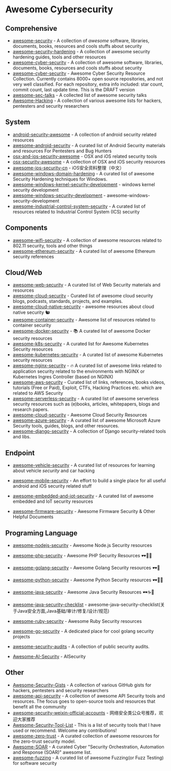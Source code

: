 # Awesome Cybersecurity

## Comprehensive

- [awesome-security](https://github.com/sbilly/awesome-security) - A collection of *awesome* software, libraries, documents, books, resources and cools stuffs about security
- [awesome-security-hardening](https://github.com/decalage2/awesome-security-hardening) - A collection of awesome security hardening guides, tools and other resources
- [awesome-cyber-security](https://github.com/fabionoth/awesome-cyber-security) - A collection of awesome software, libraries, documents, books, resources and cools stuffs about security
- [awesome-cyber-security](https://github.com/alphaSeclab/awesome-cyber-security) - Awesome Cyber Security Resource Collection. Currently contains 8000+ open source repositories, and not very well classified. For each repository, extra info included: star count, commit count, last update time. This is the DRAFT version
- [awesome-sec-talks](https://github.com/PaulSec/awesome-sec-talks) - A collected list of awesome security talks
- [Awesome-Hacking](https://github.com/Hack-with-Github/Awesome-Hacking) - A collection of various awesome lists for hackers, pentesters and security researchers

## System

- [android-security-awesome](https://github.com/ashishb/android-security-awesome) - A collection of android security related resources
- [awesome-android-security](https://github.com/saeidshirazi/awesome-android-security) - A curated list of Android Security materials and resources For Pentesters and Bug Hunters
- [osx-and-ios-security-awesome](https://github.com/ashishb/osx-and-ios-security-awesome) - OSX and iOS related security tools
- [osx-security-awesome](https://github.com/kai5263499/osx-security-awesome) - A collection of OSX and iOS security resources
- [awesome-ios-security-cn](https://github.com/satan1a/awesome-ios-security-cn) - iOS安全资料整理（中文）
- [awesome-windows-domain-hardening](https://github.com/PaulSec/awesome-windows-domain-hardening) - A curated list of awesome Security Hardening techniques for Windows.
- [awesome-windows-kernel-security-development](https://github.com/ExpLife0011/awesome-windows-kernel-security-development) - windows kernel security development
- [awesome-windows-security-development](https://github.com/howknows/awesome-windows-security-development) - awesome-windows-security-development
- [awesome-industrial-control-system-security](https://github.com/hslatman/awesome-industrial-control-system-security)  - A curated list of resources related to Industrial Control System (ICS) security

## Components

- [awesome-wifi-security](https://github.com/edelahozuah/awesome-wifi-security) - A collection of awesome resources related to 802.11 security, tools and other things
- [awesome-ethereum-security](https://github.com/crytic/awesome-ethereum-security) - A curated list of awesome Ethereum security references

## Cloud/Web

- [awesome-web-security](https://github.com/qazbnm456/awesome-web-security) - A curated list of Web Security materials and resources
- [awesome-cloud-security](https://github.com/Funkmyster/awesome-cloud-security) - Curated list of awesome cloud security blogs, podcasts, standards, projects, and examples.
- [awesome-cloud-native-security](https://github.com/Metarget/awesome-cloud-native-security) - awesome resources about cloud native security 🐿
- [awesome-container-security](https://github.com/kai5263499/awesome-container-security) - Awesome list of resources related to container security
- [awesome-docker-security](https://github.com/myugan/awesome-docker-security) - 📚 A curated list of awesome Docker security resources
- [awesome-k8s-security](https://github.com/magnologan/awesome-k8s-security) - A curated list for Awesome Kubernetes Security resources
- [awesome-kubernetes-security](https://github.com/ksoclabs/awesome-kubernetes-security) - A curated list of awesome Kubernetes security resources
- [awesome-nginx-security](https://github.com/wallarm/awesome-nginx-security) - 🔥 A curated list of awesome links related to application security related to the environments with NGINX or Kubernetes Ingres Controller (based on NGINX)
- [awesome-aws-security](https://github.com/jassics/awesome-aws-security) - Curated list of links, references, books videos, tutorials (Free or Paid), Exploit, CTFs, Hacking Practices etc. which are related to AWS Security
- [awesome-serverless-security](https://github.com/puresec/awesome-serverless-security) - A curated list of awesome serverless security resources such as (e)books, articles, whitepapers, blogs and research papers.
- [awesome-cloud-security](https://github.com/4ndersonLin/awesome-cloud-security) - Awesome Cloud Security Resources
- [awesome-azure-security](https://github.com/kmcquade/awesome-azure-security) - A curated list of awesome Microsoft Azure Security tools, guides, blogs, and other resources.
- [awesome-django-security](https://github.com/vintasoftware/awesome-django-security) - A collection of Django security-related tools and libs.

## Endpoint

- [awesome-vehicle-security](https://github.com/jaredthecoder/awesome-vehicle-security) - A curated list of resources for learning about vehicle *security* and car hacking
- [awesome-mobile-security](https://github.com/vaib25vicky/awesome-mobile-security) - An effort to build a single place for all useful android and iOS security related stuff

- [awesome-embedded-and-iot-security](https://github.com/fkie-cad/awesome-embedded-and-iot-security) - A curated list of awesome embedded and IoT security resources
- [awesome-firmware-security](https://github.com/PreOS-Security/awesome-firmware-security) - Awesome Firmware Security & Other Helpful Documents

## Programing Language

- [awesome-nodejs-security](https://github.com/lirantal/awesome-nodejs-security) - Awesome Node.js Security resources

- [awesome-php-security](https://github.com/guardrailsio/awesome-php-security) - Awesome PHP Security Resources 🕶🐘🔐

- [awesome-golang-security](https://github.com/guardrailsio/awesome-golang-security) - Awesome Golang Security resources 🕶🔐

- [awesome-python-security](https://github.com/guardrailsio/awesome-python-security) - Awesome Python Security resources 🕶🐍🔐

- [awesome-java-security](https://github.com/guardrailsio/awesome-java-security) - Awesome Java Security Resources 🕶☕🔐

- [awesome-java-security-checklist](https://github.com/we1h0/awesome-java-security-checklist) - awesome-java-security-checklist(关于Java安全方面,Java基础/审计/修复/设计/规范)

- [awesome-ruby-security](https://github.com/pxlpnk/awesome-ruby-security) - Awesome Ruby Security resources

- [awesome-go-security](https://github.com/Binject/awesome-go-security) - A dedicated place for cool golang security projects

- [awesome-security-audits](https://github.com/pomerium/awesome-security-audits) - A collection of public security audits.

- [Awesome-AI-Security](https://github.com/DeepSpaceHarbor/Awesome-AI-Security) - AISecurity

## Other

- [Awesome-Security-Gists](https://github.com/Hack-with-Github/Awesome-Security-Gists) - A collection of various GitHub gists for hackers, pentesters and security researchers
- [awesome-api-security](https://github.com/arainho/awesome-api-security) - A collection of awesome API Security tools and resources. The focus goes to open-source tools and resources that benefit all the community
- [awesome-security-weixin-official-accounts](https://github.com/DropsOfZut/awesome-security-weixin-official-accounts) - 网络安全类公众号推荐，欢迎大家推荐
- [Awesome-Security-Tool-List](https://github.com/tina1998612/Awesome-Security-Tool-List) - This is a list of security tools that I have used or recommend. Welcome any contributions!
- [awesome-zero-trust](https://github.com/pomerium/awesome-zero-trust) - A curated collection of awesome resources for the zero-trust security model.
- [Awesome-SOAR](https://github.com/correlatedsecurity/Awesome-SOAR) - A curated Cyber "Security Orchestration, Automation and Response (SOAR)" awesome list.
- [awesome-fuzzing](https://github.com/cpuu/awesome-fuzzing) - A curated list of awesome Fuzzing(or Fuzz Testing) for software security



